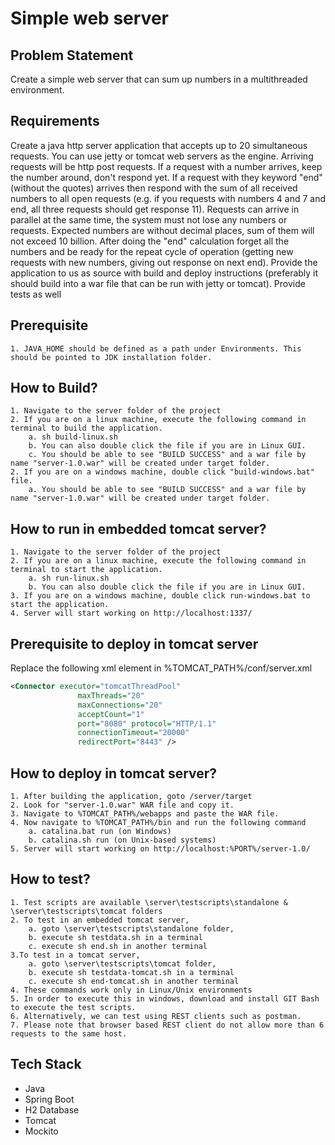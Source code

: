 # Simple web server

## Problem Statement

Create a simple web server that can sum up numbers in a multithreaded environment.

## Requirements
Create a java http server application that accepts up to 20 simultaneous requests. 
You can use jetty or tomcat web servers as the engine. Arriving requests will be http post requests.
If a request with a number arrives, keep the number around, don't respond yet.
If a request with they keyword "end" (without the quotes) arrives then respond with the sum of all received numbers to all open requests (e.g. if you requests with numbers 4 and 7 and end, all three requests should get response 11).
Requests can arrive in parallel at the same time, the system must not lose any numbers or requests.
Expected numbers are without decimal places, sum of them will not exceed 10 billion.
After doing the "end" calculation forget all the numbers and be ready for the repeat cycle of operation (getting new requests with new numbers,
giving out response on next end).
Provide the application to us as source with build and deploy instructions (preferably it should build into a war file that can be run with jetty or
tomcat).
Provide tests as well

## Prerequisite 
	1. JAVA_HOME should be defined as a path under Environments. This should be pointed to JDK installation folder.
	
## How to Build?

	1. Navigate to the server folder of the project
	2. If you are on a linux machine, execute the following command in terminal to build the application.
		a. sh build-linux.sh 
		b. You can also double click the file if you are in Linux GUI.
		c. You should be able to see "BUILD SUCCESS" and a war file by name "server-1.0.war" will be created under target folder.
	2. If you are on a windows machine, double click "build-windows.bat" file.
		a. You should be able to see "BUILD SUCCESS" and a war file by name "server-1.0.war" will be created under target folder.

## How to run in embedded tomcat server?
	
	1. Navigate to the server folder of the project
	2. If you are on a linux machine, execute the following command in terminal to start the application.
		a. sh run-linux.sh
		b. You can also double click the file if you are in Linux GUI.
	3. If you are on a windows machine, double click run-windows.bat to start the application.
	4. Server will start working on http://localhost:1337/

## Prerequisite to deploy in tomcat server
Replace the following xml element in %TOMCAT_PATH%/conf/server.xml 

```xml
<Connector executor="tomcatThreadPool"
			   maxThreads="20"
			   maxConnections="20"
			   acceptCount="1"
               port="8080" protocol="HTTP/1.1"
               connectionTimeout="20000"
               redirectPort="8443" />
```	       
## How to deploy in tomcat server?

	1. After building the application, goto /server/target
	2. Look for "server-1.0.war" WAR file and copy it.
	3. Navigate to %TOMCAT_PATH%/webapps and paste the WAR file.
	4. Now navigate to %TOMCAT_PATH%/bin and run the following command 
		a. catalina.bat run (on Windows)
		b. catalina.sh run (on Unix-based systems)
	5. Server will start working on http://localhost:%PORT%/server-1.0/
	
## How to test?

	1. Test scripts are available \server\testscripts\standalone & \server\testscripts\tomcat folders
	2. To test in an embedded tomcat server,
		a. goto \server\testscripts\standalone folder, 
		b. execute sh testdata.sh in a terminal
		c. execute sh end.sh in another terminal
	3.To test in a tomcat server,
		a. goto \server\testscripts\tomcat folder, 
		b. execute sh testdata-tomcat.sh in a terminal
		c. execute sh end-tomcat.sh in another terminal
	4. These commands work only in Linux/Unix environments
	5. In order to execute this in windows, download and install GIT Bash to execute the test scripts.
	6. Alternatively, we can test using REST clients such as postman. 
	7. Please note that browser based REST client do not allow more than 6 requests to the same host.

## Tech Stack

- Java
- Spring Boot
- H2 Database
- Tomcat
- Mockito

